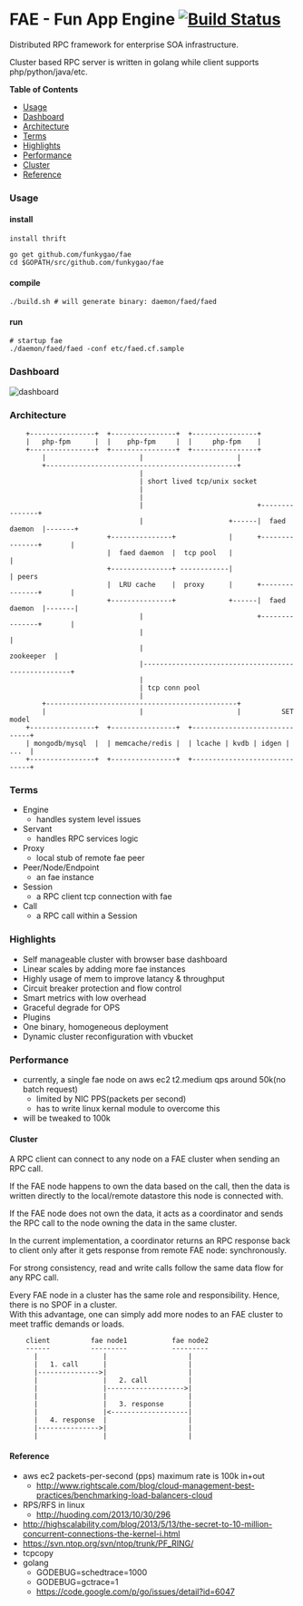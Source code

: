 FAE - Fun App Engine [![Build Status](https://travis-ci.org/funkygao/fae.png?branch=master)](https://travis-ci.org/funkygao/fae)
====================
Distributed RPC framework for enterprise SOA infrastructure.

Cluster based RPC server is written in golang while client supports php/python/java/etc.

**Table of Contents**

- [Usage](#usage)
- [Dashboard](#dashboard)
- [Architecture](#status)
- [Terms](#terms)
- [Highlights](#highlights)
- [Performance](#perf)
- [Cluster](#cluster)
- [Reference](#reference)

### Usage

#### install

    install thrift

    go get github.com/funkygao/fae
    cd $GOPATH/src/github.com/funkygao/fae

#### compile

    ./build.sh # will generate binary: daemon/faed/faed

#### run

    # startup fae
    ./daemon/faed/faed -conf etc/faed.cf.sample
                               
### Dashboard

![dashboard](https://github.com/funkygao/fae/blob/master/contrib/resources/dashboard.png)

### Architecture


        +----------------+  +----------------+  +----------------+
        |   php-fpm      |  |    php-fpm     |  |     php-fpm    |
        +----------------+  +----------------+  +----------------+
            |                       |                       |
            +-----------------------------------------------+
                                    |                        
                                    | short lived tcp/unix socket                        
                                    |                        
                                    |                  
                                    |                            +---------------+
                                    |                     +------|  faed daemon  |-------+
                            +---------------+             |      +---------------+       |
                            |  faed daemon  |  tcp pool   |                              |
                            +---------------+ ------------|                              | peers
                            |  LRU cache    |  proxy      |      +---------------+       |
                            +---------------+             +------|  faed daemon  |-------|
                                    |                            +---------------+       |
                                    |                                                    |
                                    |                                         zookeeper  |
                                    |----------------------------------------------------+
                                    |
                                    | tcp conn pool
                                    |
            +-----------------------------------------------+
            |                       |                       |          SET model
        +----------------+  +----------------+  +------------------------------+
        | mongodb/mysql  |  | memcache/redis |  | lcache | kvdb | idgen | ...  |
        +----------------+  +----------------+  +------------------------------+

### Terms

*   Engine
    - handles system level issues
*   Servant
    - handles RPC services logic
*   Proxy
    - local stub of remote fae peer
*   Peer/Node/Endpoint
    - an fae instance
*   Session
    - a RPC client tcp connection with fae
*   Call
    - a RPC call within a Session

### Highlights

*   Self manageable cluster with browser base dashboard
*   Linear scales by adding more fae instances
*   Highly usage of mem to improve latancy & throughput
*   Circuit breaker protection and flow control
*   Smart metrics with low overhead
*   Graceful degrade for OPS
*   Plugins
*   One binary, homogeneous deployment
*   Dynamic cluster reconfiguration with vbucket

### Performance

*   currently, a single fae node on aws ec2 t2.medium qps around 50k(no batch request)
    - limited by NIC PPS(packets per second)
    - has to write linux kernal module to overcome this
*   will be tweaked to 100k

#### Cluster

A RPC client can connect to any node on a FAE cluster when sending an RPC call.  

If the FAE node happens to own the data based on the call, then the data is written directly to the local/remote datastore this node is connected with.

If the FAE node does not own the data, it acts as a coordinator and sends the RPC call to the node owning the data in the same cluster.

In the current implementation, a coordinator returns an RPC response back to client only after it gets response from remote FAE node: synchronously.

For strong consistency, read and write calls follow the same data flow for any RPC call.

Every FAE node in a cluster has the same role and responsibility. 
Hence, there is no SPOF in a cluster.  
With this advantage, one can simply add more nodes to an FAE cluster to meet traffic demands or loads.


        client          fae node1           fae node2
        ------          ---------           ---------
          |                |                    |
          |   1. call      |                    |
          |--------------->|                    |
          |                |   2. call          |
          |                |------------------->|
          |                |                    |
          |                |   3. response      |
          |                |<-------------------|
          |   4. response  |                    |
          |--------------->|                    |
          |                |                    |


#### Reference

*   aws ec2 packets-per-second (pps) maximum rate is 100k in+out
    - http://www.rightscale.com/blog/cloud-management-best-practices/benchmarking-load-balancers-cloud
*   RPS/RFS in linux
    - http://huoding.com/2013/10/30/296
*   http://highscalability.com/blog/2013/5/13/the-secret-to-10-million-concurrent-connections-the-kernel-i.html
*   https://svn.ntop.org/svn/ntop/trunk/PF_RING/
*   tcpcopy
*   golang
    - GODEBUG=schedtrace=1000
    - GODEBUG=gctrace=1
    - https://code.google.com/p/go/issues/detail?id=6047

